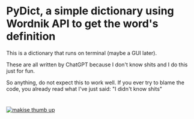 # PyDict, a simple dictionary using Wordnik API to get the word's definition

This is a dictionary that runs on terminal (maybe a GUI later).

These are all written by ChatGPT because I don't know shits and I do this just for fun.

So anything, do not expect this to work well. If you ever try to blame the code, you already read what I've just said: "I didn't know shits"
#

[![makise thumb up](https://external-content.duckduckgo.com/iu/?u=https%3A%2F%2Fi.pinimg.com%2Foriginals%2F9c%2F06%2F01%2F9c06011fef4039472f69a72b6401c4cb.jpg&f=1&nofb=1&ipt=a32b472e4444738af2ca44e8cd6a3f80ce69a308cd2f4e35e930d8ce8e03387a&ipo=images)](https://media.tenor.com/aq437v05DlIAAAPo/steins-gate-makise-kurisu.mp4)